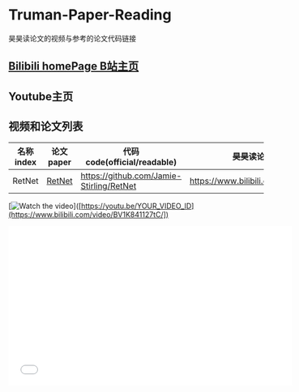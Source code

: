 # Truman-Paper-Reading
昊昊读论文的视频与参考的论文代码链接
## <a href="https://space.bilibili.com/66821377/">Bilibili homePage B站主页</a>
## Youtube主页
## 视频和论文列表
| 名称 index| 论文 paper | 代码code(official/readable) | 昊昊读论文paper reading | 昊昊读代码 coding sharing | 
| ------- | ------- | ------- | ------- | ------- |
| RetNet   |   <a href="https://arxiv.org/abs/2307.08621">RetNet </a> | https://github.com/Jamie-Stirling/RetNet | https://www.bilibili.com/video/BV1K841127tC/ | https://www.bilibili.com/video/BV1tu4y1178G/ |

[![Watch the video](https://img.youtube.com/vi/YOUR_VIDEO_ID/maxresdefault.jpg)]([https://youtu.be/YOUR_VIDEO_ID](https://www.bilibili.com/video/BV1K841127tC/])
<iframe width="560" height="315" src="www.bilibili.com/video/BV1K841127tC/" frameborder="0" allow="accelerometer; autoplay; encrypted-media; gyroscope; picture-in-picture" allowfullscreen></iframe>
